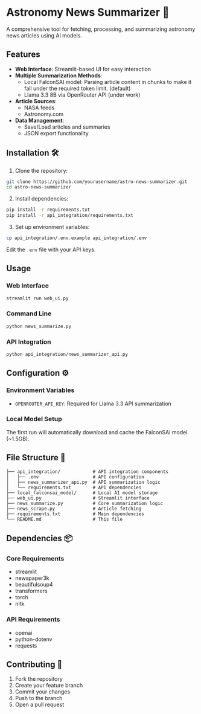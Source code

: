 # Astronomy News Summarizer 🔭

A comprehensive tool for fetching, processing, and summarizing astronomy news articles using AI models.

## Features 

- **Web Interface**: Streamlit-based UI for easy interaction
- **Multiple Summarization Methods**:
  - Local FalconSAI model: Parsing article content in chunks to make it fall under the required token limit. (default)
  - Llama 3.3 8B via OpenRouter API (under work)
- **Article Sources**:
  - NASA feeds
  - Astronomy.com
- **Data Management**:
  - Save/Load articles and summaries
  - JSON export functionality

## Installation 🛠️

1. Clone the repository:
```bash
git clone https://github.com/yourusername/astro-news-summarizer.git
cd astro-news-summarizer
```

2. Install dependencies:
```bash
pip install -r requirements.txt
pip install -r api_integration/requirements.txt
```

3. Set up environment variables:
```bash
cp api_integration/.env.example api_integration/.env
```
Edit the `.env` file with your API keys.

## Usage 

### Web Interface
```bash
streamlit run web_ui.py
```

### Command Line
```bash
python news_summarize.py
```

### API Integration
```bash
python api_integration/news_summarizer_api.py
```

## Configuration ⚙️

### Environment Variables
- `OPENROUTER_API_KEY`: Required for Llama 3.3 API summarization

### Local Model Setup
The first run will automatically download and cache the FalconSAI model (~1.5GB).

## File Structure 📁

```
├── api_integration/            # API integration components
│   ├── .env                    # API configuration
│   ├── news_summarizer_api.py  # API summarization logic
│   └── requirements.txt        # API dependencies
├── local_falconsai_model/      # Local AI model storage
├── web_ui.py                   # Streamlit interface
├── news_summarize.py           # Core summarization logic
├── news_scrape.py              # Article fetching
├── requirements.txt            # Main dependencies
└── README.md                   # This file
```

## Dependencies 📦

### Core Requirements
- streamlit
- newspaper3k
- beautifulsoup4
- transformers
- torch
- nltk

### API Requirements
- openai
- python-dotenv
- requests

## Contributing 🤝

1. Fork the repository
2. Create your feature branch
3. Commit your changes
4. Push to the branch
5. Open a pull request

